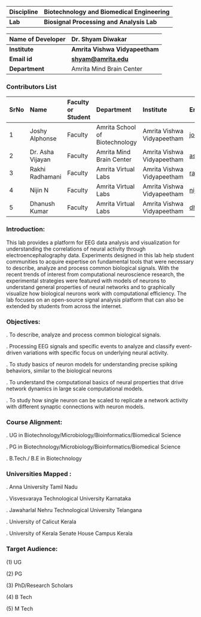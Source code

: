 <b>Discipline | <b>	Biotechnology and Biomedical Engineering
:--|:--|
<b> Lab | <b> Biosignal Processing and Analysis Lab




<b>Name of Developer | <b> Dr. Shyam Diwakar
:--|:--|
<b> Institute | <b>  Amrita Vishwa Vidyapeetham
<b> Email id|     <b>  shyam@amrita.edu
<b> Department |  Amrita Mind Brain Center

### Contributors List

SrNo | Name | Faculty or Student | Department| Institute | Email id
:--|:--|:--|:--|:--|:--|
1 | Joshy Alphonse | Faculty | Amrita School of Biotechnology | Amrita Vishwa Vidyapeetham | joshya@am.amrita.edu
2 | Dr. Asha Vijayan | Faculty | Amrita Mind Brain Center | Amrita Vishwa Vidyapeetham | ashavijayan@am.amrita.edu
3 | Rakhi Radhamani | Faculty | Amrita Virtual Labs | Amrita Vishwa Vidyapeetham | rakhir@am.amrita.edu
4 | Nijin N | Faculty | Amrita Virtual Labs | Amrita Vishwa Vidyapeetham | nijinn@am.amrita.edu
5 | Dhanush Kumar | Faculty | Amrita Virtual Labs | Amrita Vishwa Vidyapeetham | dhanushkumar@am.amrita.edu 


### Introduction:
This lab provides a platform for EEG data analysis and visualization for understanding the correlations of neural activity through electroencephalography data. Experiments designed in this lab help student communities to acquire expertise on fundamental tools that were necessary to describe, analyze and process common biological signals. With the recent trends of interest from computational neuroscience research, the experimental strategies were featured with models of neurons to understand general properties of neural networks and to graphically visualize how biological neurons work with computational efficiency. The lab focuses on an open-source signal analysis platform that can also be extended by students from across the internet.



### Objectives:

. To describe, analyze and process common biological signals.

. Processing EEG signals and specific events to analyze and classify event-driven variations with specific focus on underlying neural activity.

. To study basics of neuron models for understanding precise spiking behaviors, similar to the biological neurons

. To understand the computational basics of neural properties that drive network dynamics in large scale computational models.

. To study how single neuron can be scaled to replicate a network activity with different synaptic connections with neuron models.


### Course Alignment:

. UG in Biotechnology/Microbiology/Bioinformatics/Biomedical Science

. PG in Biotechnology/Microbiology/Bioinformatics/Biomedical Science

. B.Tech./ B.E in Biotechnology



### Universities Mapped :

. Anna University Tamil Nadu

. Visvesvaraya Technological University Karnataka

. Jawaharlal Nehru Technological University Telangana

. University of Calicut Kerala

. University of Kerala Senate House Campus Kerala



### Target Audience:

(1) UG

(2) PG

(3) PhD/Research Scholars

(4) B Tech

(5) M Tech



